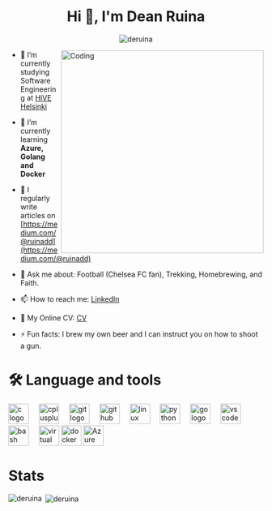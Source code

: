 <h1 align="center">Hi 👋, I'm Dean Ruina</h1>


<p align="center"> <img src="https://komarev.com/ghpvc/?username=deruina&label=Profile%20views&color=0e75b6&style=flat" alt="deruina" /> </p>
<img align="right" alt="Coding" width="400" src="https://cdn.dribbble.com/users/1162077/screenshots/3848914/media/7ed7d5ca074b48b328150e5a231e8d1f.gif">

- 🔭 I’m currently studying Software Engineering at [HIVE Helsinki](https://www.hive.fi/en/)

- 🌱 I’m currently learning **Azure, Golang and Docker**

- 📝 I regularly write articles on [https://medium.com/@ruinadd](https://medium.com/@ruinadd)

- 💬 Ask me about: Football (Chelsea FC fan), Trekking, Homebrewing, and Faith.

- 📫 How to reach me: [LinkedIn](https://www.linkedin.com/in/deanruina)

- 📄 My Online CV: [CV](https://deanruina.vercel.app/)
  
- ⚡ Fun facts: I brew my own beer and I can instruct you on how to shoot a gun.

<h1 align="left">🛠 Language and tools</h1>
<p align="left">
  <img src="https://cdn.jsdelivr.net/gh/devicons/devicon/icons/c/c-original.svg" height="40" alt="c logo"  />
  <img width="12" />
  <img src="https://cdn.jsdelivr.net/gh/devicons/devicon/icons/cplusplus/cplusplus-original.svg" height="40" alt="cplusplus logo"  />
  <img width="12" />
  <img src="https://cdn.jsdelivr.net/gh/devicons/devicon/icons/git/git-original.svg" height="40" alt="git logo"  />
  <img width="12" />
  <img src="https://cdn.jsdelivr.net/gh/devicons/devicon/icons/github/github-original.svg" height="40" alt="github logo"  />
  <img width="12" />
  <img src="https://cdn.jsdelivr.net/gh/devicons/devicon/icons/linux/linux-original.svg" height="40" alt="linux logo"  />
  <img width="12" />
  <img src="https://cdn.jsdelivr.net/gh/devicons/devicon/icons/python/python-original.svg" height="40" alt="python logo"  />
  <img width="12" />
  <img src="https://cdn.jsdelivr.net/gh/devicons/devicon/icons/go/go-original.svg" height="40" alt="go logo"  />
  <img width="12" />
  <img src="https://cdn.jsdelivr.net/gh/devicons/devicon/icons/vscode/vscode-original.svg" height="40" alt="vscode logo"  />
  <img width="12" />
  <img src="https://cdn.jsdelivr.net/gh/devicons/devicon/icons/bash/bash-original.svg" height="40" alt="bash logo"  />
  <img width="12" />
  <img src="https://user-images.githubusercontent.com/33158051/103466649-c1245300-4d14-11eb-9637-be3297299c01.png" height="40" alt="virtual machine"  />
  <img src="https://camo.githubusercontent.com/dd35b550eae97295faa3e2420c5d3ad49c5c451edac91201211b4486d55d0878/68747470733a2f2f63646e2e6a7364656c6976722e6e65742f67682f64657669636f6e732f64657669636f6e2f69636f6e732f646f636b65722f646f636b65722d6f726967696e616c2e737667" height="40" alt="docker logo"  />
  <img src="https://upload.wikimedia.org/wikipedia/commons/f/fa/Microsoft_Azure.svg" height="40" alt="Azure logo"  />
  <img width="12" />
</p>

<h1 align="left">Stats</h1>


<p><img align="left" src="https://github-readme-stats.vercel.app/api/top-langs?username=deruina&show_icons=true&locale=en&layout=compact" alt="deruina" /></p>

<p>&nbsp;<img align="center" src="https://github-readme-stats.vercel.app/api?username=deruina&show_icons=true&locale=en" alt="deruina" /></p>

